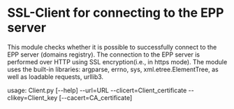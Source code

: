 # SSL-Client for connecting to the EPP server
This module checks whether it is possible to successfully connect to
the EPP server (domains registry). The connection to the EPP server
is performed over HTTP using SSL encryption(i.e., in https mode). The module
uses the built-in libraries: argparse, errno, sys, xml.etree.ElementTree,
as well as loadable requests, urllib3.

usage: Client.py [--help] --url=URL --clicert=Client_certificate --clikey=Client_key [--cacert=CA_certificate]
